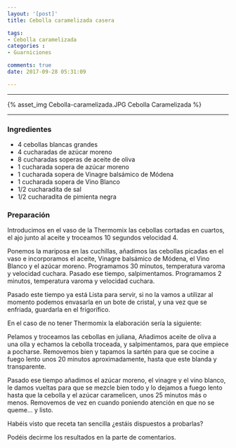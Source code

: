 ```yaml
---
layout: '[post]'
title: Cebolla caramelizada casera

tags:
- Cebolla caramelizada
categories :
- Guarniciones

comments: true
date: 2017-09-28 05:31:09

---
```

---
{% asset_img Cebolla-caramelizada.JPG Cebolla Caramelizada %}


---

### Ingredientes

- 4 cebollas blancas grandes
- 4 cucharadas de azúcar moreno
- 8 cucharadas soperas de aceite de oliva
- 1 cucharada sopera de azúcar moreno
- 1 cucharada sopera de Vinagre balsámico de Módena
- 1 cucharada sopera de Vino Blanco
- 1/2 cucharadita de sal
- 1/2 cucharadita de pimienta negra


### Preparación

Introducimos en el vaso de la Thermomix las cebollas cortadas en cuartos, el ajo junto al aceite y troceamos 10 segundos velocidad 4.

Ponemos la mariposa en las cuchillas, añadimos las cebollas picadas en el vaso e incorporamos el aceite, Vinagre balsámico de Módena, el Vino Blanco y el azúcar moreno. Programamos 30 minutos, temperatura varoma y velocidad cuchara.
Pasado ese tiempo, salpimentamos. Programamos 2 minutos, temperatura varoma y velocidad cuchara.

Pasado este tiempo ya está Lista para servir, si no la vamos a utilizar al momento podemos envasarla en un bote de cristal, y una vez que se enfriada, guardarla en el frigorífico.

En el caso de no tener Thermomix la elaboración sería la siguiente:

Pelamos y troceamos las cebollas en juliana, Añadimos aceite de oliva a una olla y echamos la cebolla troceada, y salpimentamos, para que empiece a pocharse. Removemos bien y tapamos la sartén para que se cocine a fuego lento unos 20 minutos aproximadamente, hasta que este blanda y transparente.

Pasado ese tiempo añadimos el azúcar moreno, el vinagre y el vino blanco, le damos vueltas para que se mezcle bien todo y lo dejamos a fuego lento hasta que la cebolla y el azúcar caramelicen, unos 25 minutos más o menos. Removemos de vez en cuando poniendo atención en que no se queme... y listo.


 Habéis visto que receta tan sencilla ¿estáis dispuestos a probarlas?

 Podéis decirme los resultados en la parte de comentarios.
